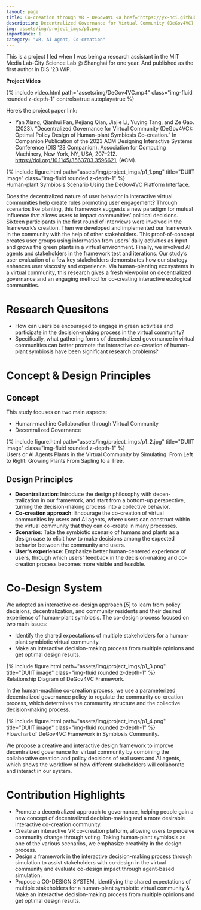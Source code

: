 ```yaml
---
layout: page
title: Co-creation through VR - DeGov4VC <a href="https://yx-hci.github.io/assets/pdf/Paper-DeGov4VC.pdf" target="_blank" rel="noopener noreferrer" class="float-right"><i class="fas fa-file-pdf"></i></a>
description: Decentralized Governance for Virtual Community (DeGov4VC)
img: assets/img/project_imgs/p1.png
importance: 1
category: "VR, AI Agent, Co-creation"
---
```


This is a project I led when I was being a research assistant in the MIT Media Lab-City Science Lab @ Shanghai for one year. And published as the first author in DIS ‘23 WiP.    

[//]: # (**Project Video**: [DeGov4VC Video Link]&#40;https://www.youtube.com/watch?v=owun5EogaEg&#41; )

**Project Video**

<div class="row mt-3">
    <div class="col-sm mt-3 mt-md-0">
        {% include video.html path="assets/img/DeGov4VC.mp4" class="img-fluid rounded z-depth-1" controls=true autoplay=true %}
    </div>
</div>

Here’s the project paper link: 

- Yan Xiang, Qianhui Fan, Kejiang Qian, Jiajie Li, Yuying Tang, and Ze Gao. (2023). “Decentralized Governance for Virtual Community (DeGov4VC): Optimal Policy Design of Human-plant Symbiosis Co-creation.” In Companion Publication of the 2023 ACM Designing Interactive Systems Conference (DIS '23 Companion). Association for Computing Machinery, New York, NY, USA, 207–212. https://doi.org/10.1145/3563703.3596621, (ACM).

<div class="row">
    <div class="col-sm mt-3 mt-md-0">
        {% include figure.html path="assets/img/project_imgs/p1_1.png" title="DUIIT image" class="img-fluid rounded z-depth-1" %}
    </div>
</div>
<div class="caption">
    Human-plant Symbiosis Scenario Using the DeGov4VC Platform Interface.
</div>


Does the decentralized nature of user behavior in interactive virtual communities help create rules promoting user engagement? Through scenarios like planting, this framework suggests a new paradigm for mutual influence that allows users to impact communities’ political decisions. Sixteen participants in the first round of interviews were involved in the framework’s creation. Then we developed and implemented our framework in the community with the help of other stakeholders. This proof-of-concept creates user groups using information from users’ daily activities as input and grows the green plants in a virtual environment. Finally, we involved AI agents and stakeholders in the framework test and iterations. Our study’s user evaluation of a few key stakeholders demonstrates how our strategy enhances user viscosity and experience. Via human-planting ecosystems in a virtual community, this research gives a fresh viewpoint on decentralized governance and an engaging method for co-creating interactive ecological communities.

# Research Quesitons
- How can users be encouraged to engage in green activities and participate in the decision-making process in the virtual community?  
- Specifically, what gathering forms of decentralized governance in virtual communities can better promote the interactive co-creation of human-plant symbiosis have been significant research problems?

# Concept & Design Principles
## Concept

This study focuses on two main aspects: 
- Human-machine Collaboration through Virtual Community
- Decentralized Governance


<div class="row">
    <div class="col-sm mt-3 mt-md-0">
        {% include figure.html path="assets/img/project_imgs/p1_2.jpg" title="DUIIT image" class="img-fluid rounded z-depth-1" %}
    </div>
</div>
<div class="caption">
    Users or AI Agents Plants in the Virtual Community by Simulating. From Left to Right: Growing Plants From Sapling to a Tree.
</div>


## Design Principles
- **Decentralization**: Introduce the design philosophy with decen-tralization in our framework, and start from a bottom-up perspective, turning the decision-making process into a collective behavior.
- **Co-creation approach**: Encourage the co-creation of virtual communities by users and AI agents, where users can construct within the virtual community that they can co-create in many processes. 
- **Scenarios**: Take the symbiotic scenario of humans and plants as a design case to elicit how to make decisions among the expected behavior between the community and users.
- **User's experience**: Emphasize better human-centered experience of users, through which users' feedback in the decision-making and co-creation process becomes more visible and feasible.

# Co-Design System
We adopted an interactive co-design approach [5] to learn from policy decisions, decentralization, and community residents and their desired experience of human-plant symbiosis. The co-design process focused on two main issues:
- Identify the shared expectations of multiple stakeholders for a human-plant symbiotic virtual community.
- Make an interactive decision-making process from multiple opinions and get optimal design results.

<div class="row">
    <div class="col-sm mt-3 mt-md-0">
        {% include figure.html path="assets/img/project_imgs/p1_3.png" title="DUIIT image" class="img-fluid rounded z-depth-1" %}
    </div>
</div>
<div class="caption">
    Relationship Diagram of DeGov4VC Framework.
</div>

In the human-machine co-creation process, we use a parameterized decentralized governance policy to regulate the community co-creation process, which determines the community structure and the collective decision-making process.  

<div class="row">
    <div class="col-sm mt-3 mt-md-0">
        {% include figure.html path="assets/img/project_imgs/p1_4.png" title="DUIIT image" class="img-fluid rounded z-depth-1" %}
    </div>
</div>
<div class="caption">
    Flowchart of DeGov4VC Framework in Symbiosis Community.
</div>

We propose a creative and interactive design framework to improve decentralized governance for virtual community by combining the collaborative creation and policy decisions of real users and AI agents, which shows the workflow of how different stakeholders will collaborate and interact in our system.


# Contribution Highlights
- Promote a decentralized approach to governance, helping people gain a new concept of decentralized decision-making and a more desirable interactive co-creation community.
- Create an interactive VR co-creation platform, allowing users to perceive community change through voting. Taking human-plant symbiosis as one of the various scenarios, we emphasize creativity in the design process.
- Design a framework in the interactive decision-making process through simulation to assist stakeholders with co-design in the virtual community and evaluate co-design impact through agent-based simulation.
- Propose a CO-DESIGN SYSTEM, identifying the shared expectations of multiple stakeholders for a human-plant symbiotic virtual community & Make an interactive decision-making process from multiple opinions and get optimal design results.


